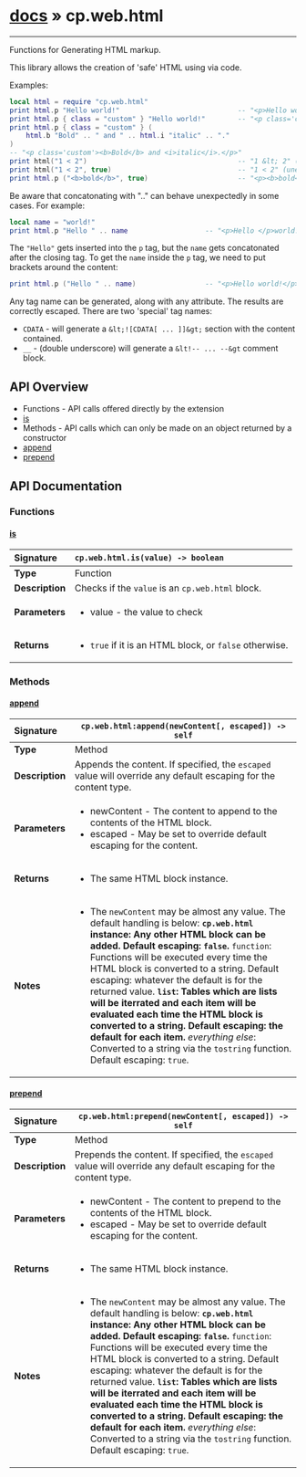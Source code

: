 # [docs](index.md) » cp.web.html
---

Functions for Generating HTML markup.

This library allows the creation of 'safe' HTML using via code.

Examples:

```lua
local html = require "cp.web.html"
print html.p "Hello world!"                             -- "<p>Hello world!</p>"
print html.p { class = "custom" } "Hello world!"        -- "<p class='custom'>Hello world!</p>"
print html.p { class = "custom" } (
    html.b "Bold" .. " and " .. html.i "italic" .. "."
)
-- "<p class='custom'><b>Bold</b> and <i>italic</i>.</p>"
print html("1 < 2")                                     -- "1 &lt; 2" (escaped)
print html("1 < 2", true)                               -- "1 < 2" (unescaped)
print html.p ("<b>bold</b>", true)                      -- "<p><b>bold</b></p>"
```

Be aware that concatonating with ".." can behave unexpectedly in some cases. For example:

```lua
local name = "world!"
print html.p "Hello " .. name                   -- "<p>Hello </p>world!"
```

The `"Hello"` gets inserted into the `p` tag, but the `name` gets concatonated after the closing tag.
To get the `name` inside the `p` tag, we need to put brackets around the content:

```lua
print html.p ("Hello " .. name)                 -- "<p>Hello world!</p>"
```

Any tag name can be generated, along with any attribute. The results are correctly escaped.
There are two 'special' tag names:
 * `CDATA`  - will generate a `&lt;![CDATA[ ... ]]&gt;` section with the content contained.
 * `__`     - (double underscore) will generate a `&lt!-- ... --&gt` comment block.

## API Overview
* Functions - API calls offered directly by the extension
 * [is](#is)
* Methods - API calls which can only be made on an object returned by a constructor
 * [append](#append)
 * [prepend](#prepend)

## API Documentation

### Functions

#### [is](#is)
| <span style="float: left;">**Signature**</span> | <span style="float: left;">`cp.web.html.is(value) -> boolean` </span>                                                          |
| -----------------------------------------------------|---------------------------------------------------------------------------------------------------------|
| **Type**                                             | Function |
| **Description**                                      | Checks if the `value` is an `cp.web.html` block. |
| **Parameters**                                       | <ul><li>value     - the value to check</li></ul> |
| **Returns**                                          | <ul><li><code>true</code> if it is an HTML block, or <code>false</code> otherwise.</li></ul> |

### Methods

#### [append](#append)
| <span style="float: left;">**Signature**</span> | <span style="float: left;">`cp.web.html:append(newContent[, escaped]) -> self` </span>                                                          |
| -----------------------------------------------------|---------------------------------------------------------------------------------------------------------|
| **Type**                                             | Method |
| **Description**                                      | Appends the content. If specified, the `escaped` value will override any default escaping for the content type. |
| **Parameters**                                       | <ul><li>newContent        - The content to append to the contents of the HTML block.</li><li>escaped           - May be set to override default escaping for the content.</li></ul> |
| **Returns**                                          | <ul><li>The same HTML block instance.</li></ul> |
| **Notes**                                            | <ul><li>The <code>newContent</code> may be almost any value. The default handling is below:<strong> <code>cp.web.html</code> instance: Any other HTML block can be added. Default escaping: <code>false</code>.</strong> <code>function</code>: Functions will be executed every time the HTML block is converted to a string. Default escaping: whatever the default is for the returned value.<strong> <code>list</code>: Tables which are lists will be iterrated and each item will be evaluated each time the HTML block is converted to a string. Default escaping: the default for each item.</strong> <em>everything else</em>: Converted to a string via the <code>tostring</code> function. Default escaping: <code>true</code>.</li></ul> |

#### [prepend](#prepend)
| <span style="float: left;">**Signature**</span> | <span style="float: left;">`cp.web.html:prepend(newContent[, escaped]) -> self` </span>                                                          |
| -----------------------------------------------------|---------------------------------------------------------------------------------------------------------|
| **Type**                                             | Method |
| **Description**                                      | Prepends the content. If specified, the `escaped` value will override any default escaping for the content type. |
| **Parameters**                                       | <ul><li>newContent        - The content to prepend to the contents of the HTML block.</li><li>escaped           - May be set to override default escaping for the content.</li></ul> |
| **Returns**                                          | <ul><li>The same HTML block instance.</li></ul> |
| **Notes**                                            | <ul><li>The <code>newContent</code> may be almost any value. The default handling is below:<strong> <code>cp.web.html</code> instance: Any other HTML block can be added. Default escaping: <code>false</code>.</strong> <code>function</code>: Functions will be executed every time the HTML block is converted to a string. Default escaping: whatever the default is for the returned value.<strong> <code>list</code>: Tables which are lists will be iterrated and each item will be evaluated each time the HTML block is converted to a string. Default escaping: the default for each item.</strong> <em>everything else</em>: Converted to a string via the <code>tostring</code> function. Default escaping: <code>true</code>.</li></ul> |

